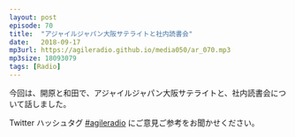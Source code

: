 ```yaml
---
layout: post
episode: 70
title:  "アジャイルジャパン大阪サテライトと社内読書会"
date:   2018-09-17
mp3url: https://agileradio.github.io/media050/ar_070.mp3
mp3size: 18093079
tags: [Radio]
---
```


今回は、開原と和田で、アジャイルジャパン大阪サテライトと、社内読書会について話しました。  

Twitter ハッシュタグ [#agileradio](https://twitter.com/intent/tweet?hashtags=agileradio) にご意見ご参考をお聞かせください。

